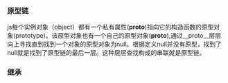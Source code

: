 ### 原型链
js每个实例对象（object）都有一个私有属性(__proto__)指向它的构造函数的原型对象(prototype)。该原型对象也有一个自己的原型对象(__proto__),通过__proto__层层向上寻找直到找到一个对象的原型对象为null。根据定义null并没有原型，找到了null就是找到了原型链的最后一层。这种层层查找构成的串联就是原型链。
### 继承
